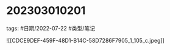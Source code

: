 # 202303010201

tags: #日期/2022-07-22 #类型/笔记 

![[CDCE9DEF-459F-48D1-B14C-58D7286F7905_1_105_c.jpeg]]